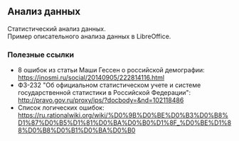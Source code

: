 ## Анализ данных
Статистический анализ данных.     
Пример описательного анализа данных в LibreOffice.     


### Полезные ссылки
- 8 ошибок из статьи Маши Гессен о российской демографии: https://inosmi.ru/social/20140905/222814116.html     
- ФЗ-232 "Об официальном статистическом учете и системе государственной статистики в Российской Федерации": http://pravo.gov.ru/proxy/ips/?docbody=&nd=102118486      
- Список логических ошибок: https://ru.rationalwiki.org/wiki/%D0%9B%D0%BE%D0%B3%D0%B8%D1%87%D0%B5%D1%81%D0%BA%D0%B0%D1%8F_%D0%BE%D1%88%D0%B8%D0%B1%D0%BA%D0%B0      



